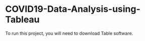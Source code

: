 # COVID19-Data-Analysis-using-Tableau
To run this project, you will need to download Table software.
